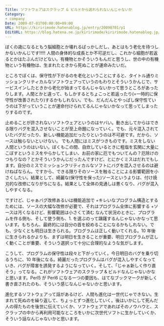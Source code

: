 ```yaml
---
Title: ソフトウェアはスクラップ & ビルドから逃れられないんじゃないか
Category:
- company
Date: 2009-07-01T00:00:00+09:00
URL: https://kiririmode.hatenablog.jp/entry/20090701/p1
EditURL: https://blog.hatena.ne.jp/kiririmode/kiririmode.hatenablog.jp/atom/entry/8454420450078212901
---
```



ぼくの歳になるともう脳細胞とか壊れるばっかしだし、あとはもう老化を待つしかないかんじです!!!!! 人間の身体的な成長とか不可逆だし、これから細胞が若返るとかはたぶんだけどない。有機物とかそういうもんだと思うし、世の中の有機物という有機物は、生まれたときから死ぬことが運命みたいだ。

ところでぼくは、保守性が下がるのを老化ということにすると、タイトル通りミッションクリティカルなソフトウェアっていうのもわりとそういうかんじで、サービスインしたときから老化が始まってるんじゃないかって思うところがあったりします。人間とかと違って、もしかするとちょこっと若返ったり(=一時的に保守性が改善されたり)するかもしれない。でも、だんだんとやっぱし保守性ていうのは下がっていうことが運命付けられてるんじゃないかなって思ってしまったりするのです。

止めることが許されないソフトウェアというのはヤバい。動き出してからはできる限りバグを混入させないことが至上命題になっていく。でも、元々混入されていたバグだったり、新しい機能追加だったりというのは不可避です。だから、ソースは触らないといけない。
でも人間にはミスがつきものです。ミスをしない人間というのはいない。ぼくもこの間、自炊しているときに粗塩を玄関に大量にこぼすというミスをやらかしてしまい、お前の家に厄でもついてんの？厄除けのつもりなの？とかそういうかんじだったんですけど、とにかくミスはだれでもします。自分のミスでミッションクリティカルなソフトにバグを混入させるのは避けねばならん。ですから、できる限りそのソースを触ることによる影響範囲を小さくしたい。結果として、綺麗な(保守性を保った)ソースというよりは、付け焼刃的な改修になりがちになる。結果として全体の見通しは悪くなり、バグが混入しやすくなる。

ですけど、じゃぁバグ改修あるいは機能追加で
+キレいなプログラム構造とするためには、ソースの大幅な改修が必要で、それはプログラム全体に影響する
+ソースは汚くなるけど、影響範囲は小さくて済む
なんて状況のときに、プログラムを作る側も、そして使う側も、1. を選ぶのって躊躇するんじゃないかなって思います。もちろん、最終的には自分の首を絞めることになるかもしれない。でも、少なくとも明日は生きられる。プログラムは正しく動いてくれる。10 年後に生きられるかよりも、まずは明日を生きることが重要、明日プログラムが正しく動くことが重要、そういう選択って十分に合理的なような気がします。

こうして、プログラムの保守性は段々と下がっていく。今日明日のバグを乗り切るうちに、10 年後になる。綺麗だったプログラムはバグが混入しやすくなっていき、バグが障害を誘発するようになっていく。そして、「じゃぁ新しく作り直そう」ってなる。これがソフトウェアのスクラップ & ビルドなんじゃないかなと思います。Perl5 が Perl6 になる一つの要因も、はてなブックマークが新しく書き直されたのも、そういう感じなんじゃないかと思います。

進化するソフトウェアって話があるけど、人間も進化は一世代じゃできない。生まれて死ぬのを繰り返して、ちょっとずつ進化していく。後はいかにして死んだ人の得たものを後世に伝えていくか、ソフトウェアであればそのノウハウと、スクラップの中から再利用可能なところをいかに次世代ソフトに生かしていくか、そういう話なんじゃないかと思います。
